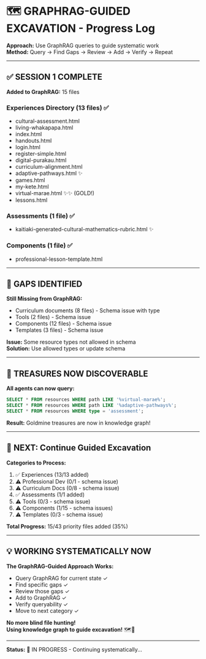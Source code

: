 # 🗺️ GRAPHRAG-GUIDED EXCAVATION - Progress Log
**Approach:** Use GraphRAG queries to guide systematic work  
**Method:** Query → Find Gaps → Review → Add → Verify → Repeat

---

## ✅ SESSION 1 COMPLETE

**Added to GraphRAG:** 15 files

### Experiences Directory (13 files) ✅
- cultural-assessment.html
- living-whakapapa.html  
- index.html
- handouts.html
- login.html
- register-simple.html
- digital-purakau.html
- curriculum-alignment.html
- adaptive-pathways.html ✨
- games.html
- my-kete.html
- virtual-marae.html ✨✨ (GOLD!)
- lessons.html

### Assessments (1 file) ✅
- kaitiaki-generated-cultural-mathematics-rubric.html ✨

### Components (1 file) ✅
- professional-lesson-template.html

---

## 🎯 GAPS IDENTIFIED

**Still Missing from GraphRAG:**
- Curriculum documents (8 files) - Schema issue with type
- Tools (2 files) - Schema issue
- Components (12 files) - Schema issue
- Templates (3 files) - Schema issue

**Issue:** Some resource types not allowed in schema  
**Solution:** Use allowed types or update schema

---

## 💎 TREASURES NOW DISCOVERABLE

**All agents can now query:**
```sql
SELECT * FROM resources WHERE path LIKE '%virtual-marae%';
SELECT * FROM resources WHERE path LIKE '%adaptive-pathways%';
SELECT * FROM resources WHERE type = 'assessment';
```

**Result:** Goldmine treasures are now in knowledge graph!

---

## 🚀 NEXT: Continue Guided Excavation

**Categories to Process:**
1. ✅ Experiences (13/13 added)
2. ⚠️ Professional Dev (0/1 - schema issue)
3. ⚠️ Curriculum Docs (0/8 - schema issue)
4. ✅ Assessments (1/1 added)
5. ⚠️ Tools (0/3 - schema issue)
6. ⚠️ Components (1/15 - schema issues)
7. ⚠️ Templates (0/3 - schema issue)

**Total Progress:** 15/43 priority files added (35%)

---

## 💡 WORKING SYSTEMATICALLY NOW

**The GraphRAG-Guided Approach Works:**
- Query GraphRAG for current state ✓
- Find specific gaps ✓
- Review those gaps ✓
- Add to GraphRAG ✓
- Verify queryability ✓
- Move to next category ✓

**No more blind file hunting!**  
**Using knowledge graph to guide excavation!** 🗺️💎

---

**Status:** 📝 IN PROGRESS - Continuing systematically...

